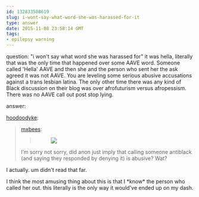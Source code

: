 ```yaml
---
id: 132833508619
slug: i-wont-say-what-word-she-was-harassed-for-it
type: answer
date: 2015-11-08 23:58:14 GMT
tags:
- epilepsy warning
---
```

question: "i won't say what word she was harassed for" it was hella, literally that was the only time that happened over some AAVE word. Someone called 'Hella' AAVE and then she and the person who sent her the ask agreed it was not AAVE. You are leveling some serious abusive accusations against a trans lesbian latina. The only other time there was any kind of Black discussion on their blog was over afrofuturism versus afropessism. There was no AAVE call out post stop lying.

answer: <p><a href="http://hoodoodyke.tumblr.com/post/132833306174/i-wont-say-what-word-she-was-harassed-for-it" class="tumblr_blog">hoodoodyke</a>:</p>

<blockquote><p><a class="tumblr_blog" href="http://mxb.ca/post/132831870124/i-wont-say-what-word-she-was-harassed-for-it">mxbees</a>:</p>

<blockquote><figure class="tmblr-full" data-orig-height="281" data-orig-width="500"><img src="https://33.media.tumblr.com/77aa70336880103c52f86163685af8d3/tumblr_inline_nxirygKK7N1rdzs46_500.gif" data-orig-height="281" data-orig-width="500"/></figure></blockquote><p>I&rsquo;m sorry not sorry, did anon just imply that calling someone antiblack (and saying they responded by denying it) is abusive? Wat?</p></blockquote>

<p>I actually.  um didn't read that far. </p><p>I think the most amusing thing about this is that I *know* the person who called her out. this literally is the only way it would've ended up on my dash.</p>